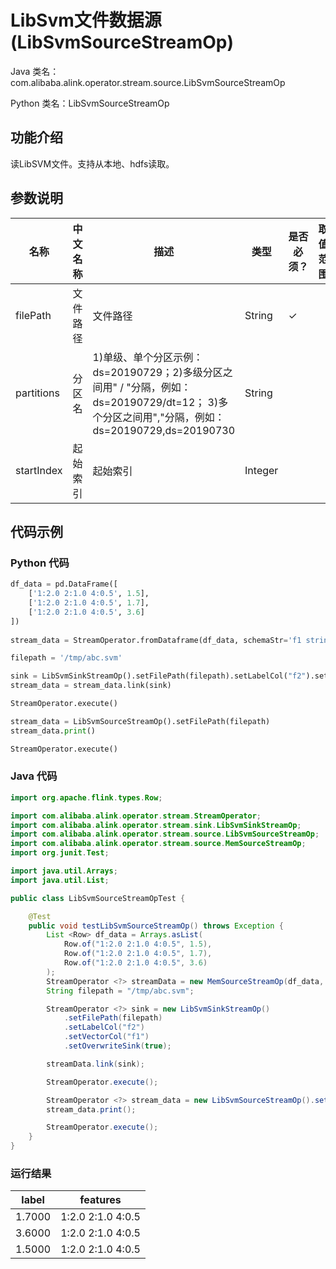 # LibSvm文件数据源 (LibSvmSourceStreamOp)
Java 类名：com.alibaba.alink.operator.stream.source.LibSvmSourceStreamOp

Python 类名：LibSvmSourceStreamOp


## 功能介绍
读LibSVM文件。支持从本地、hdfs读取。

## 参数说明

| 名称 | 中文名称 | 描述 | 类型 | 是否必须？ | 取值范围 | 默认值 |
| --- | --- | --- | --- | --- | --- | --- |
| filePath | 文件路径 | 文件路径 | String | ✓ |  |  |
| partitions | 分区名 | 1)单级、单个分区示例：ds=20190729；2)多级分区之间用" / "分隔，例如：ds=20190729/dt=12； 3)多个分区之间用","分隔，例如：ds=20190729,ds=20190730 | String |  |  | null |
| startIndex | 起始索引 | 起始索引 | Integer |  |  | 1 |

## 代码示例

### Python 代码

```python
df_data = pd.DataFrame([
    ['1:2.0 2:1.0 4:0.5', 1.5],
    ['1:2.0 2:1.0 4:0.5', 1.7],
    ['1:2.0 2:1.0 4:0.5', 3.6]
])
 
stream_data = StreamOperator.fromDataframe(df_data, schemaStr='f1 string, f2  double')

filepath = '/tmp/abc.svm'

sink = LibSvmSinkStreamOp().setFilePath(filepath).setLabelCol("f2").setVectorCol("f1").setOverwriteSink(True)
stream_data = stream_data.link(sink)

StreamOperator.execute()

stream_data = LibSvmSourceStreamOp().setFilePath(filepath)
stream_data.print()

StreamOperator.execute()

```

### Java 代码
```java
import org.apache.flink.types.Row;

import com.alibaba.alink.operator.stream.StreamOperator;
import com.alibaba.alink.operator.stream.sink.LibSvmSinkStreamOp;
import com.alibaba.alink.operator.stream.source.LibSvmSourceStreamOp;
import com.alibaba.alink.operator.stream.source.MemSourceStreamOp;
import org.junit.Test;

import java.util.Arrays;
import java.util.List;

public class LibSvmSourceStreamOpTest {

	@Test
	public void testLibSvmSourceStreamOp() throws Exception {
		List <Row> df_data = Arrays.asList(
			Row.of("1:2.0 2:1.0 4:0.5", 1.5),
			Row.of("1:2.0 2:1.0 4:0.5", 1.7),
			Row.of("1:2.0 2:1.0 4:0.5", 3.6)
		);
		StreamOperator <?> streamData = new MemSourceStreamOp(df_data, "f1 string, f2  double");
		String filepath = "/tmp/abc.svm";

		StreamOperator <?> sink = new LibSvmSinkStreamOp()
			.setFilePath(filepath)
			.setLabelCol("f2")
			.setVectorCol("f1")
			.setOverwriteSink(true);

		streamData.link(sink);

		StreamOperator.execute();

		StreamOperator <?> stream_data = new LibSvmSourceStreamOp().setFilePath(filepath);
		stream_data.print();

		StreamOperator.execute();
	}
}
```

### 运行结果
label|features
-----|--------
1.7000|1:2.0 2:1.0 4:0.5
3.6000|1:2.0 2:1.0 4:0.5
1.5000|1:2.0 2:1.0 4:0.5
